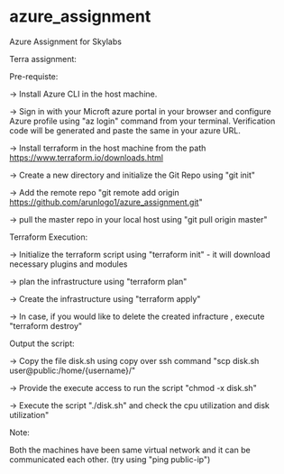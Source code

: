 # azure_assignment
Azure Assignment for Skylabs

Terra assignment:

Pre-requiste:

-> Install Azure  CLI in the host machine.

->  Sign in with your Microft azure portal in your browser and configure Azure  profile using "az login" command from your terminal. Verification code will be generated and paste the same in your azure URL.

-> Install terraform in the host machine from the path https://www.terraform.io/downloads.html

-> Create a new directory and initialize the Git Repo using "git init"

-> Add the remote repo "git remote add origin https://github.com/arunlogo1/azure_assignment.git"

-> pull the master repo in your local host using "git pull origin master"


Terraform Execution:


-> Initialize the terraform script using "terraform init" - it will download necessary plugins and modules

-> plan the infrastructure using "terraform plan"

-> Create the infrastructure using "terraform apply"

-> In case, if you would like to delete the created infracture , execute "terraform destroy"


Output the script:


-> Copy the file disk.sh using copy over ssh command "scp disk.sh user@public:/home/{username}/"

-> Provide the execute access to run the script "chmod -x disk.sh"

-> Execute the script "./disk.sh" and check the cpu utilization and disk utilization"



Note: 

Both the machines have been same virtual network and it can be communicated each other. (try using "ping public-ip")
